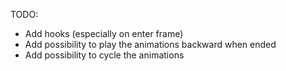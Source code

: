 TODO:
 - Add hooks (especially on enter frame)
 - Add possibility to play the animations backward when ended
 - Add possibility to cycle the animations